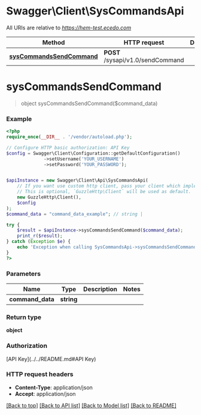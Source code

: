 # Swagger\Client\SysCommandsApi

All URIs are relative to *https://hem-test.ecedo.com*

Method | HTTP request | Description
------------- | ------------- | -------------
[**sysCommandsSendCommand**](SysCommandsApi.md#sysCommandsSendCommand) | **POST** /sysapi/v1.0/sendCommand | 


# **sysCommandsSendCommand**
> object sysCommandsSendCommand($command_data)



### Example
```php
<?php
require_once(__DIR__ . '/vendor/autoload.php');

// Configure HTTP basic authorization: API Key
$config = Swagger\Client\Configuration::getDefaultConfiguration()
              ->setUsername('YOUR_USERNAME')
              ->setPassword('YOUR_PASSWORD');


$apiInstance = new Swagger\Client\Api\SysCommandsApi(
    // If you want use custom http client, pass your client which implements `GuzzleHttp\ClientInterface`.
    // This is optional, `GuzzleHttp\Client` will be used as default.
    new GuzzleHttp\Client(),
    $config
);
$command_data = "command_data_example"; // string | 

try {
    $result = $apiInstance->sysCommandsSendCommand($command_data);
    print_r($result);
} catch (Exception $e) {
    echo 'Exception when calling SysCommandsApi->sysCommandsSendCommand: ', $e->getMessage(), PHP_EOL;
}
?>
```

### Parameters

Name | Type | Description  | Notes
------------- | ------------- | ------------- | -------------
 **command_data** | **string**|  |

### Return type

**object**

### Authorization

[API Key](../../README.md#API Key)

### HTTP request headers

 - **Content-Type**: application/json
 - **Accept**: application/json

[[Back to top]](#) [[Back to API list]](../../README.md#documentation-for-api-endpoints) [[Back to Model list]](../../README.md#documentation-for-models) [[Back to README]](../../README.md)

